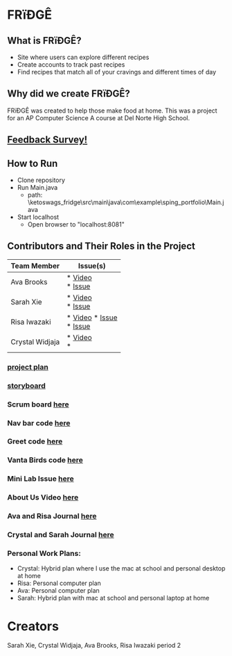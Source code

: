 # FRïÐGÊ

## What is FRïÐGÊ?
* Site where users can explore different recipes 
* Create accounts to track past recipes
* Find recipes that match all of your cravings and different times of day


## Why did we create FRïÐGÊ?
FRïÐGÊ was created to help those make food at home. This was a project for an AP Computer Science A course at Del Norte High School. 

## [Feedback Survey!](https://docs.google.com/forms/d/e/1FAIpQLScnmZEsQPrOCVaAgPuTF9DyAk8ORaxGrO_NLMC4GM7vUA6X1A/viewform)

## How to Run
 * Clone repository 
 * Run Main.java
   * path: \ketoswags_fridge\src\main\java\com\example\sping_portfolio\Main.java
 * Start localhost
   * Open browser to "localhost:8081" 


## Contributors and Their Roles in the Project 
| Team Member           | Issue(s)  | 
| -------------------------- |-----------------------------| 
| Ava Brooks               | * [Video](https://www.youtube.com/watch?v=5HzSW7hnmuQ) <br>  * [Issue](https://github.com/avabrooks/ketoswags_fridge/issues/9) | 
| Sarah Xie               | * [Video](https://drive.google.com/file/d/1uu0VoFNnX-6olfb82ZYYftfQex_T4la9/view?usp=sharing) <br> * [Issue](https://github.com/avabrooks/ketoswags_fridge/issues/10) | 
| Risa Iwazaki                | * [Video](https://youtu.be/cqEPzDWb20A) * [Issue](https://github.com/sarahwxie/ketoswags_spring_portfolio/projects/1#card-69314037)<br> * [Issue](https://github.com/avabrooks/ketoswags_fridge/issues/8) | 
| Crystal Widjaja                | * [Video](https://drive.google.com/file/d/1zvVf4lCkhCTYksnq-muYAMegNjMJNj1_/view?usp=sharing) <br> * 



### [project plan](https://docs.google.com/document/d/1-Fu02966V36WSjEJmNHyH8fAHgU8KmF9d7niSmq0crw/edit)
### [storyboard](https://docs.google.com/presentation/d/17Bie2N05n45lA9Wb8htUu6bARM4VbkqW-E4211it5zY/edit#slide=id.p)
### Scrum board [here](https://github.com/sarahwxie/ketoswags_spring_portfolio/projects/1)
### Nav bar code [here](https://github.com/sarahwxie/ketoswags_spring_portfolio/blob/master/src/main/resources/templates/fragments/nav.html)
### Greet code [here](https://github.com/sarahwxie/ketoswags_spring_portfolio/blob/master/src/main/java/com/example/sping_portfolio/controllers/Greet.java)
### Vanta Birds code [here](https://github.com/sarahwxie/ketoswags_spring_portfolio/blob/master/src/main/java/com/example/sping_portfolio/controllers/Birds.java)
### Mini Lab Issue [here](https://github.com/sarahwxie/ketoswags_spring_portfolio/issues/11)
### About Us Video [here](https://github.com/sarahwxie/ketoswags_spring_portfolio/blob/master/src/main/resources/templates/aboutus.html)
### Ava and Risa Journal [here](https://docs.google.com/document/d/18oonZvdVRPGzeurFKEq9wraFkfDdEqKXo4AWc3CWPxk/edit#heading=h.b6f9w76ucuoh)
### Crystal and Sarah Journal [here](https://docs.google.com/document/d/1Wzt-dRrkgP-zqC3KqtCZWDsEPKMfLJBK7cT52iBjI2s/edit#heading=h.15b3tr98dokl)
### Personal Work Plans:
* Crystal: Hybrid plan where I use the mac at school and personal desktop at home
* Risa: Personal computer plan
* Ava: Personal computer plan
* Sarah: Hybrid plan with mac at school and personal laptop at home


# Creators
Sarah Xie, Crystal Widjaja, Ava Brooks, Risa Iwazaki period 2
